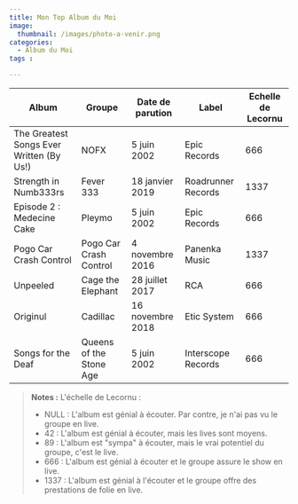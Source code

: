 ```yaml
---
title: Mon Top Album du Moi
image: 
  thumbnail: /images/photo-a-venir.png
categories:
  - Album du Moi
tags :

---
```


| Album | Groupe |  Date de parution | Label | Echelle de Lecornu |
| --- | --- | --- | --- | --- |
| The Greatest Songs Ever Written (By Us!) | NOFX | 5 juin 2002 | Epic Records | 666 |
| Strength in Numb333rs | Fever 333  |  18 janvier 2019 | Roadrunner Records | 1337 |
| Episode 2 : Medecine Cake | Pleymo  |  5 juin 2002 | Epic Records | 666 |
| Pogo Car Crash Control | Pogo Car Crash Control  |  4 novembre 2016 | Panenka Music | 1337 |
| Unpeeled | Cage the Elephant  |  28 juillet 2017 | RCA | 666 |
| Originul | Cadillac  |  16 novembre 2018 | Etic System | 666 |
| Songs for the Deaf | Queens of the Stone Age  |  5 juin 2002 | Interscope Records | 666 |

> **Notes :** L'échelle de Lecornu :
> * NULL : L'album est génial à écouter. Par contre, je n'ai pas vu le groupe en live.
> * 42 : L'album est génial à écouter, mais les lives sont moyens.
> * 89 : L'album est "sympa" à écouter, mais le vrai potentiel du groupe, c'est le live.
> * 666 : L'album est génial à écouter et le groupe assure le show en live.
> * 1337 : L'album est génial à l'écouter et le groupe offre des prestations de folie en live. 